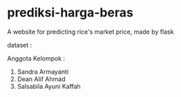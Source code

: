 # prediksi-harga-beras

A website for predicting rice's market price, made by flask

dataset : 

Anggota Kelompok : 
1. Sandra Armayanti
2. Dean Alif Ahmad
3. Salsabila Ayuni Kaffah
